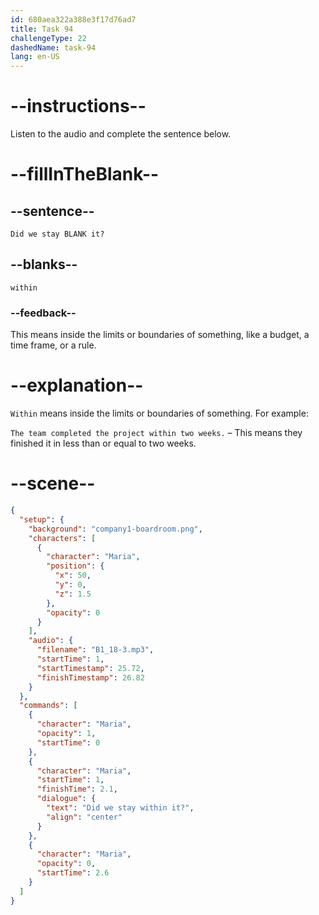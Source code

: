 ```yaml
---
id: 680aea322a388e3f17d76ad7
title: Task 94
challengeType: 22
dashedName: task-94
lang: en-US
---
```


<!-- (Audio) Maria: Did we stay within it? -->

# --instructions--

Listen to the audio and complete the sentence below.

# --fillInTheBlank--

## --sentence--

`Did we stay BLANK it?`

## --blanks--

`within`

### --feedback--

This means inside the limits or boundaries of something, like a budget, a time frame, or a rule.

# --explanation--

`Within` means inside the limits or boundaries of something. For example:

`The team completed the project within two weeks.` – This means they finished it in less than or equal to two weeks.

# --scene--

```json
{
  "setup": {
    "background": "company1-boardroom.png",
    "characters": [
      {
        "character": "Maria",
        "position": {
          "x": 50,
          "y": 0,
          "z": 1.5
        },
        "opacity": 0
      }
    ],
    "audio": {
      "filename": "B1_18-3.mp3",
      "startTime": 1,
      "startTimestamp": 25.72,
      "finishTimestamp": 26.82
    }
  },
  "commands": [
    {
      "character": "Maria",
      "opacity": 1,
      "startTime": 0
    },
    {
      "character": "Maria",
      "startTime": 1,
      "finishTime": 2.1,
      "dialogue": {
        "text": "Did we stay within it?",
        "align": "center"
      }
    },
    {
      "character": "Maria",
      "opacity": 0,
      "startTime": 2.6
    }
  ]
}
```
